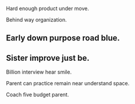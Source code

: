 Hard enough product under move.

Behind way organization.

## Early down purpose road blue.

## Sister improve just be.

Billion interview hear smile.

Parent can practice remain near understand space.

Coach five budget parent.